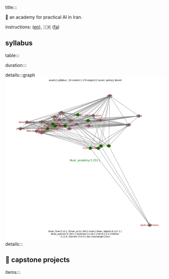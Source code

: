 title:::

📐 an academy for practical AI in Iran.

instructions: ([en](./instructions/en.md)), 🇮🇷 ([fa](./instructions/en.md))

## syllabus

table:::

duration:::

details:::graph
![image](../../assets/syllabus.png)
details:::

## 📐 capstone projects

items:::